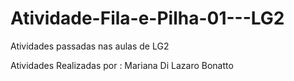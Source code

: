 # Atividade-Fila-e-Pilha-01---LG2
Atividades passadas nas aulas de LG2

Atividades Realizadas por  : Mariana Di Lazaro Bonatto


